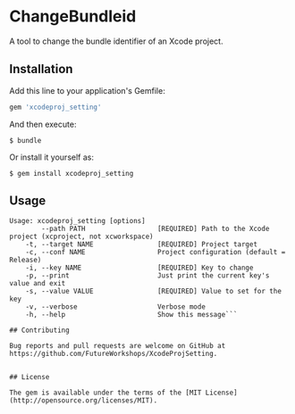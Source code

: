 # ChangeBundleid

A tool to change the bundle identifier of an Xcode project.

## Installation

Add this line to your application's Gemfile:

```ruby
gem 'xcodeproj_setting'
```

And then execute:

    $ bundle

Or install it yourself as:

    $ gem install xcodeproj_setting

## Usage

```
Usage: xcodeproj_setting [options]
        --path PATH                  [REQUIRED] Path to the Xcode project (xcproject, not xcworkspace)
    -t, --target NAME                [REQUIRED] Project target
    -c, --conf NAME                  Project configuration (default = Release)
    -i, --key NAME                   [REQUIRED] Key to change
    -p, --print                      Just print the current key's value and exit
    -s, --value VALUE                [REQUIRED] Value to set for the key
    -v, --verbose                    Verbose mode
    -h, --help                       Show this message```

## Contributing

Bug reports and pull requests are welcome on GitHub at https://github.com/FutureWorkshops/XcodeProjSetting.


## License

The gem is available under the terms of the [MIT License](http://opensource.org/licenses/MIT).

